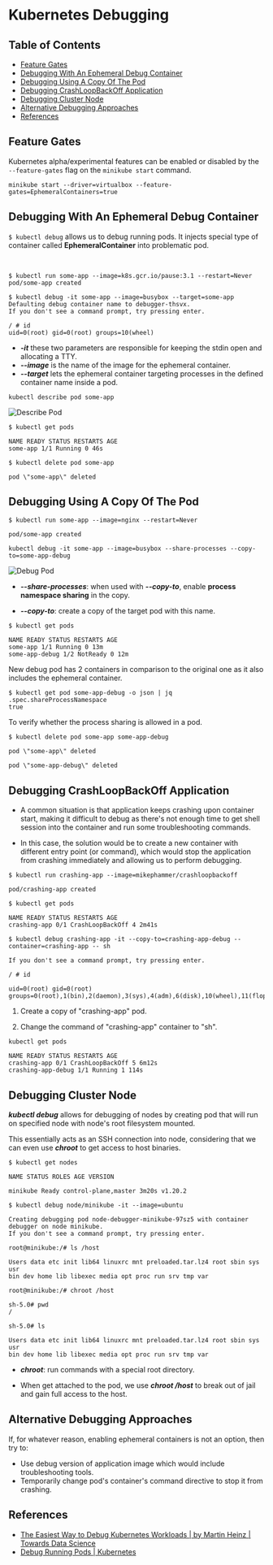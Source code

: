 # Kubernetes Debugging

## Table of Contents

<!-- START doctoc generated TOC please keep comment here to allow auto update -->
<!-- DON'T EDIT THIS SECTION, INSTEAD RE-RUN doctoc TO UPDATE -->

- [Feature Gates](#feature-gates)
- [Debugging With An Ephemeral Debug Container](#debugging-with-an-ephemeral-debug-container)
- [Debugging Using A Copy Of The Pod](#debugging-using-a-copy-of-the-pod)
- [Debugging CrashLoopBackOff Application](#debugging-crashloopbackoff-application)
- [Debugging Cluster Node](#debugging-cluster-node)
- [Alternative Debugging Approaches](#alternative-debugging-approaches)
- [References](#references)

<!-- END doctoc generated TOC please keep comment here to allow auto update -->

## Feature Gates

Kubernetes alpha/experimental features can be enabled or disabled
by the `--feature-gates` flag on the `minikube start` command.

```shell
minikube start --driver=virtualbox --feature-gates=EphemeralContainers=true
```

## Debugging With An Ephemeral Debug Container

`$ kubectl debug` allows us to debug running pods.
It injects special type of container called **EphemeralContainer** into problematic pod.

<br />

```shell
$ kubectl run some-app --image=k8s.gcr.io/pause:3.1 --restart=Never
pod/some-app created
```

```shell
$ kubectl debug -it some-app --image=busybox --target=some-app
Defaulting debug container name to debugger-thsvx.
If you don't see a command prompt, try pressing enter.

/ # id
uid=0(root) gid=0(root) groups=10(wheel)
```

- **_-it_** these two parameters are responsible for keeping the stdin open and allocating a TTY.
- **_--image_** is the name of the image for the ephemeral container.
- **_--target_** lets the ephemeral container targeting processes
  in the defined container name inside a pod.

```shell
kubectl describe pod some-app
```

![Describe Pod](assets/image1.png)

```shell
$ kubectl get pods

NAME READY STATUS RESTARTS AGE
some-app 1/1 Running 0 46s
```

```shell
$ kubectl delete pod some-app

pod \"some-app\" deleted
```

## Debugging Using A Copy Of The Pod

```shell
$ kubectl run some-app --image=nginx --restart=Never

pod/some-app created

```

```shell
kubectl debug -it some-app --image=busybox --share-processes --copy-to=some-app-debug
```

![Debug Pod](assets/image2.png)

- **_--share-processes_**: when used with **_--copy-to_**, enable
  **process namespace sharing** in the copy.

- **_--copy-to_**: create a copy of the target pod with this name.

```shell
$ kubectl get pods

NAME READY STATUS RESTARTS AGE
some-app 1/1 Running 0 13m
some-app-debug 1/2 NotReady 0 12m
```

New debug pod has 2 containers in comparison
to the original one as it also includes the ephemeral container.

```shell
$ kubectl get pod some-app-debug -o json | jq .spec.shareProcessNamespace
true
```

To verify whether the process sharing is allowed in a pod.

```shell
$ kubectl delete pod some-app some-app-debug

pod \"some-app\" deleted

pod \"some-app-debug\" deleted
```

## Debugging CrashLoopBackOff Application

- A common situation is that application keeps crashing upon container start,
  making it difficult to debug
  as there's not enough time to get shell session into the container
  and run some troubleshooting commands.

- In this case,
  the solution would be to create a new container with different entry point (or command),
  which would stop the application from crashing immediately
  and allowing us to perform debugging.

```shell
$ kubectl run crashing-app --image=mikephammer/crashloopbackoff

pod/crashing-app created
```

```shell
$ kubectl get pods

NAME READY STATUS RESTARTS AGE
crashing-app 0/1 CrashLoopBackOff 4 2m41s
```

```shell
$ kubectl debug crashing-app -it --copy-to=crashing-app-debug --container=crashing-app -- sh

If you don't see a command prompt, try pressing enter.
```

```shell
/ # id

uid=0(root) gid=0(root)
groups=0(root),1(bin),2(daemon),3(sys),4(adm),6(disk),10(wheel),11(floppy),20(dialout),26(tape),27(video)
```

1. Create a copy of "crashing-app" pod.

2. Change the command of "crashing-app" container to "sh".

```shell
kubectl get pods

NAME READY STATUS RESTARTS AGE
crashing-app 0/1 CrashLoopBackOff 5 6m12s
crashing-app-debug 1/1 Running 1 114s
```

## Debugging Cluster Node

**_kubectl debug_** allows for debugging of nodes
by creating pod that will run on specified node with node's root filesystem mounted.

This essentially acts as an SSH connection into node,
considering that we can even use **_chroot_** to get access to host binaries.

```shell
$ kubectl get nodes

NAME STATUS ROLES AGE VERSION

minikube Ready control-plane,master 3m20s v1.20.2
```

```shell
$ kubectl debug node/minikube -it --image=ubuntu

Creating debugging pod node-debugger-minikube-97sz5 with container debugger on node minikube.
If you don't see a command prompt, try pressing enter.
```

```shell
root@minikube:/# ls /host

Users data etc init lib64 linuxrc mnt preloaded.tar.lz4 root sbin sys usr
bin dev home lib libexec media opt proc run srv tmp var
```

```shell
root@minikube:/# chroot /host
```

```shell
sh-5.0# pwd
/
```

```shell
sh-5.0# ls

Users data etc init lib64 linuxrc mnt preloaded.tar.lz4 root sbin sys usr
bin dev home lib libexec media opt proc run srv tmp var
```

- **_chroot_**: run commands with a special root directory.

- When get attached to the pod, we use **_chroot /host_** to break out of jail
  and gain full access to the host.

## Alternative Debugging Approaches

If, for whatever reason, enabling ephemeral containers is not an option, then try to:

- Use debug version of application image which would include troubleshooting tools.
- Temporarily change pod's container's command directive to stop it from crashing.

## References

- [The Easiest Way to Debug Kubernetes Workloads | by Martin Heinz | Towards Data Science](https://towardsdatascience.com/the-easiest-way-to-debug-kubernetes-workloads-ff2ff5e3cc75)
- [Debug Running Pods | Kubernetes](https://kubernetes.io/docs/tasks/debug-application-cluster/debug-running-pod/)
